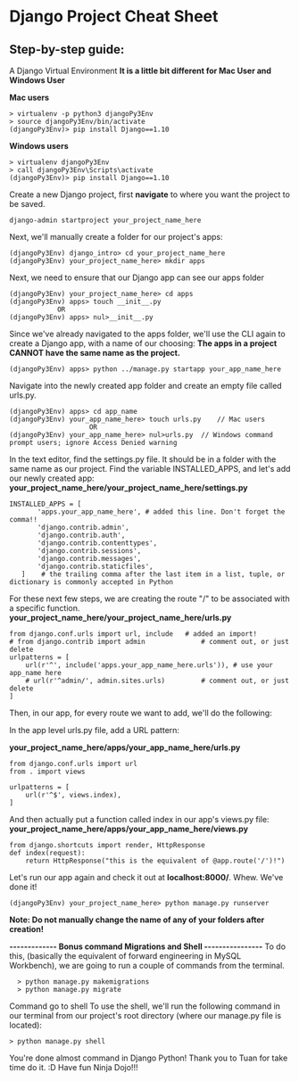 ﻿Django Project Cheat Sheet
==============

Step-by-step guide:
--------------

A Django Virtual Environment **It is a little bit different for Mac User and Windows User**

**Mac users**
```
> virtualenv -p python3 djangoPy3Env
> source djangoPy3Env/bin/activate
(djangoPy3Env)> pip install Django==1.10
```
**Windows users**
```
> virtualenv djangoPy3Env
> call djangoPy3Env\Scripts\activate
(djangoPy3Env)> pip install Django==1.10
```

Create a new Django project, first **navigate** to where you want the project to be saved.
```
django-admin startproject your_project_name_here
```

Next, we'll manually create a folder for our project's apps:
```
(djangoPy3Env) django_intro> cd your_project_name_here
(djangoPy3Env) your_project_name_here> mkdir apps
```

Next, we need to ensure that our Django app can see our apps folder
```
(djangoPy3Env) your_project_name_here> cd apps
(djangoPy3Env) apps> touch __init__.py
            OR
(djangoPy3Env) apps> nul>__init__.py
```

Since we've already navigated to the apps folder, we'll use the CLI again to create a Django app, with a name of our choosing: **The apps in a project CANNOT have the same name as the project.**
```
(djangoPy3Env) apps> python ../manage.py startapp your_app_name_here
```

Navigate into the newly created app folder and create an empty file called urls.py.
```
(djangoPy3Env) apps> cd app_name
(djangoPy3Env) your_app_name_here> touch urls.py	// Mac users
                    OR
(djangoPy3Env) your_app_name_here> nul>urls.py	// Windows command prompt users; ignore Access Denied warning
```

In the text editor, find the settings.py file. It should be in a folder with the same name as our project. Find the variable INSTALLED_APPS, and let's add our newly created app:
**your_project_name_here/your_project_name_here/settings.py**

```
INSTALLED_APPS = [
       'apps.your_app_name_here', # added this line. Don't forget the comma!!
       'django.contrib.admin',
       'django.contrib.auth',
       'django.contrib.contenttypes',
       'django.contrib.sessions',
       'django.contrib.messages',
       'django.contrib.staticfiles',
   ]    # the trailing comma after the last item in a list, tuple, or dictionary is commonly accepted in Python
```

For these next few steps, we are creating the route "/" to be associated with a specific function. 
**your_project_name_here/your_project_name_here/urls.py**
```
from django.conf.urls import url, include	# added an import!
# from django.contrib import admin              # comment out, or just delete
urlpatterns = [
    url(r'^', include('apps.your_app_name_here.urls')),	# use your app_name here
    # url(r'^admin/', admin.sites.urls)         # comment out, or just delete
]
```

Then, in our app, for every route we want to add, we'll do the following:

In the app level urls.py file, add a URL pattern:

**your_project_name_here/apps/your_app_name_here/urls.py**
```
from django.conf.urls import url
from . import views
                    
urlpatterns = [
    url(r'^$', views.index),
]
```

And then actually put a function called index in our app's views.py file:
**your_project_name_here/apps/your_app_name_here/views.py**
```
from django.shortcuts import render, HttpResponse
def index(request):
    return HttpResponse("this is the equivalent of @app.route('/')!")
```

Let's run our app again and check it out at **localhost:8000/**. Whew. We've done it!
```
(djangoPy3Env) your_project_name_here> python manage.py runserver
```

**Note: Do not manually change the name of any of your folders after creation!**


**------------- Bonus command Migrations and Shell ----------------**
To do this, (basically the equivalent of forward engineering in MySQL Workbench), we are going to run a couple of commands from the terminal.
```
  > python manage.py makemigrations
  > python manage.py migrate
```

Command go to shell
To use the shell, we'll run the following command in our terminal from our project's root directory (where our manage.py file is located):
```
> python manage.py shell
```

You're done almost command in Django Python! Thank you to Tuan for take time do it. :D Have fun Ninja Dojo!!!
